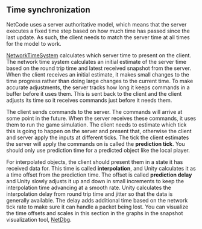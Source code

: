 ## Time synchronization

NetCode uses a server authoritative model, which means that the server executes a fixed time step based on how much time has passed since the last update. As such, the client needs to match the server time at all times for the model to work.

[NetworkTimeSystem](https://docs.unity3d.com/Packages/com.unity.netcode@latest/index.html?subfolder=/api/Unity.NetCode.NetworkTimeSystem.html) calculates which server time to present on the client. The network time system calculates an initial estimate of the server time based on the round trip time and latest received snapshot from the server. When the client receives an initial estimate, it makes small changes to the time progress rather than doing large changes to the current time. To make accurate adjustments, the server tracks how long it keeps commands in a buffer before it uses them. This is sent back to the client and the client adjusts its time so it receives commands just before it needs them.

The client sends commands to the server. The commands will arrive at some point in the future. When the server receives these commands, it uses them to run the game simulation. The client needs to estimate which tick this is going to happen on the server and present that, otherwise the client and server apply the inputs at different ticks. The tick the client estimates the server will apply the commands on is called the **prediction tick**. You should only use prediction time for a predicted object like the local player. 

For interpolated objects, the client should present them in a state it has received data for. This time is called **interpolation**, and Unity calculates it as a time offset from the prediction time. The offset is called **prediction delay** and Unity slowly adjusts it up and down in small increments to keep the interpolation time advancing at a smooth rate. Unity calculates the interpolation delay from round trip time and jitter so that the data is generally available. The delay adds additional time based on the network tick rate to make sure it can handle a packet being lost. You can visualize the time offsets and scales in this section in the graphs in the snapshot visualization tool, [NetDbg](ghost-snapshots#Snapshot-visualization-tool).
